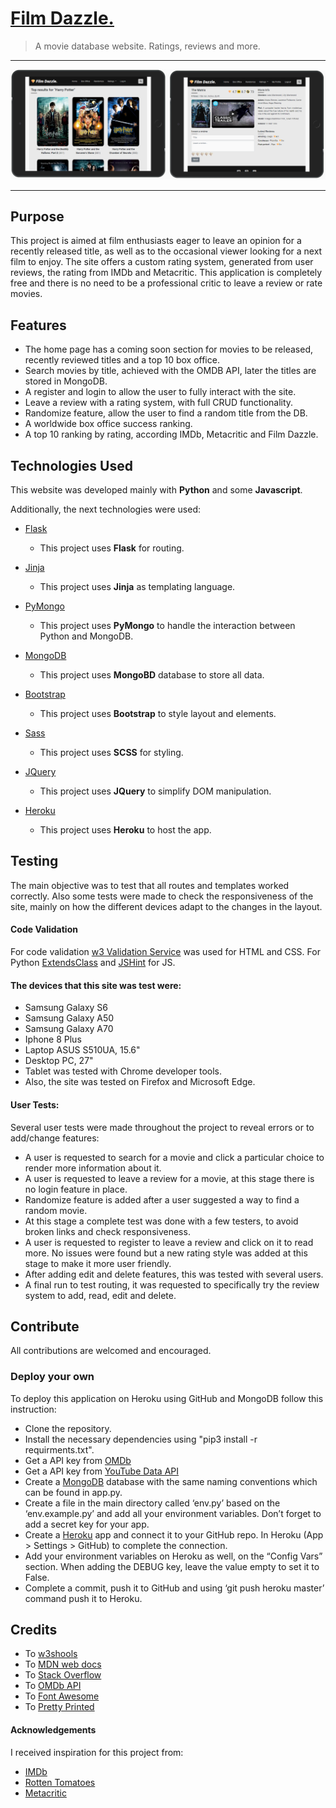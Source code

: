 # [Film Dazzle.](https://filmdazzle.herokuapp.com/)

> A movie database website. Ratings, reviews and more.

---

![Screenshots](static/images/screenshot.png)

---

## Purpose

This project is aimed at film enthusiasts eager to leave an opinion for a recently released title, as well as to the occasional viewer looking for a next film to enjoy. The site offers a custom rating system, generated from user reviews, the rating from IMDb and Metacritic. This application is completely free and there is no need to be a professional critic to leave a review or rate movies.

## Features

- The home page has a coming soon section for movies to be released, recently reviewed titles and a top 10 box office.
- Search movies by title, achieved with the OMDB API, later the titles are stored in MongoDB.
- A register and login to allow the user to fully interact with the site.
- Leave a review with a rating system, with full CRUD functionality.
- Randomize feature, allow the user to find a random title from the DB.
- A worldwide box office success ranking.
- A top 10 ranking by rating, according IMDb, Metacritic and Film Dazzle.

## Technologies Used

This website was developed mainly with **Python** and some **Javascript**.

Additionally, the next technologies were used:

- [Flask](https://flask.palletsprojects.com/)

  - This project uses **Flask** for routing.

- [Jinja](https://jinja.palletsprojects.com/en/2.11.x/)

  - This project uses **Jinja** as templating language.

- [PyMongo](https://pymongo.readthedocs.io/en/stable/)

  - This project uses **PyMongo** to handle the interaction between Python and MongoDB.

- [MongoDB](https://www.mongodb.com/)

  - This project uses **MongoBD** database to store all data.

- [Bootstrap](https://getbootstrap.com/)

  - This project uses **Bootstrap** to style layout and elements.

- [Sass](https://sass-lang.com/)

  - This project uses **SCSS** for styling.

- [JQuery](https://jquery.com)

  - This project uses **JQuery** to simplify DOM manipulation.

- [Heroku](https://www.heroku.com/)

  - This project uses **Heroku** to host the app.

## Testing

The main objective was to test that all routes and templates worked correctly. Also some tests were made to check the responsiveness of the site, mainly on how the different devices adapt to the changes in the layout. 

#### Code Validation

For code validation [w3 Validation Service](https://w3.org/) was used for HTML and CSS. For Python [ExtendsClass](https://extendsclass.com/python-tester.html) and [JSHint](https://jshint.com/) for JS.

#### The devices that this site was test were:

- Samsung Galaxy S6
- Samsung Galaxy A50
- Samsung Galaxy A70
- Iphone 8 Plus
- Laptop ASUS S510UA, 15.6"
- Desktop PC, 27"
- Tablet was tested with Chrome developer tools.
- Also, the site was tested on Firefox and Microsoft Edge.

#### User Tests: 

Several user tests were made throughout the project to reveal errors or to add/change features:

- A user is requested to search for a movie and click a particular choice to render more information about it.
- A user is requested to leave a review for a movie, at this stage there is no login feature in place.
- Randomize feature is added after a user suggested a way to find a random movie.
- At this stage a complete test was done with a few testers, to avoid broken links and check responsiveness.
- A user is requested to register to leave a review and click on it to read more. No issues were found but a new rating style was added at this stage to make it more user friendly.
- After adding edit and delete features, this was tested with several users.
- A final run to test routing, it was requested to specifically try the review system to add, read, edit and delete.


## Contribute
All contributions are welcomed and encouraged.

### Deploy your own
To deploy this application on Heroku using GitHub and MongoDB follow this instruction:

- Clone the repository.
- Install the necessary dependencies using "pip3 install -r requirments.txt".
- Get a API key from [OMDb](http://www.omdbapi.com/)
- Get a API key from [YouTube Data API](https://developers.google.com/youtube/v3/getting-started)
- Create a [MongoDB](https://www.mongodb.com/) database with the same naming conventions which can be found in app.py. 
- Create a file in the main directory called ‘env.py’ based on the ‘env.example.py’ and add all your environment variables. Don’t forget to add a secret key for your app.
- Create a [Heroku](https://www.heroku.com/) app and connect it to your GitHub repo. In Heroku (App > Settings > GitHub) to complete the connection.
- Add your environment variables on Heroku as well, on the “Config Vars” section. When adding the DEBUG key, leave the value empty to set it to False.
- Complete a commit, push it to GitHub and using ‘git push heroku master’ command push it to Heroku.

## Credits

- To [w3shools](https://www.w3schools.com/)
- To [MDN web docs](https://developer.mozilla.org/)
- To [Stack Overflow](https://stackoverflow.com/)
- To [OMDb API](http://www.omdbapi.com/)
- To [Font Awesome](https://fontawesome.com/)
- To [Pretty Printed](https://prettyprinted.com/)

#### Acknowledgements

I received inspiration for this project from:

- [IMDb](https://www.imdb.com/)
- [Rotten Tomatoes](https://www.rottentomatoes.com/)
- [Metacritic](https://www.metacritic.com/)
